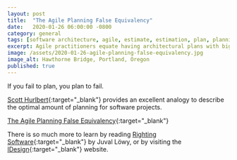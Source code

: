 ```yaml
---
layout: post
title:  "The Agile Planning False Equivalency"
date:   2020-01-26 06:00:00 -0800
category: general
tags: [software architecture, agile, estimate, estimation, plan, planning]
excerpt: Agile practitioners equate having architectural plans with big-up-front-design. Nothing could be further from the truth.
image: /assets/2020-01-26-agile-planning-false-equivalency.jpg
image_alt: Hawthorne Bridge, Portland, Oregon
published: true
---
```


If you fail to plan, you plan to fail.

[Scott Hurlbert](https://medium.com/@hurlbert){:target="_blank"} provides an excellent analogy to describe the optimal amount of planning for software projects.

[The Agile Planning False Equivalency](https://medium.com/@hurlbert/the-agile-planning-false-equivalency-838547ac68b3){:target="_blank"}

There is so much more to learn by reading [Righting Software](https://rightingsoftware.org){:target="_blank"} by Juval Löwy, or by visiting the [IDesign](https://idesign.net){:target="_blank"} website.
